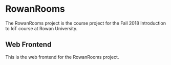 # RowanRooms
The RowanRooms project is the course project for the Fall 2018 Introduction to IoT course at Rowan University. 

## Web Frontend
This is the web frontend for the RowanRooms project.
